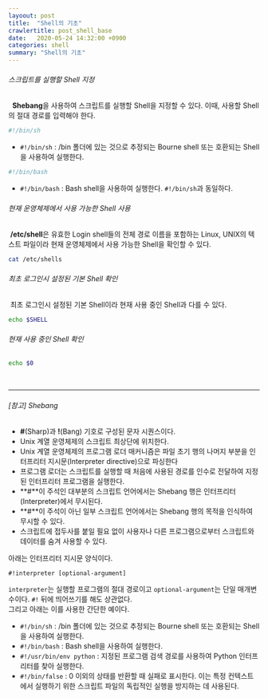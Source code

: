 ```yaml
---
layoout: post
title:  "Shell의 기초"
crawlertitle: post_shell_base
date:   2020-05-24 14:32:00 +0900
categories: shell
summary: "Shell의 기초"
---
```

###### 스크립트를 실행할 Shell 지정
&nbsp; **Shebang**을 사용하여 스크립트를 실행할 Shell을 지정할 수 있다. 이때, 사용할 Shell의 절대 경로를 입력해야 한다.
~~~sh
#!/bin/sh
~~~  
- `#!/bin/sh` : /bin 폴더에 있는 것으로 추정되는 Bourne shell 또는 호환되는 Shell을 사용하여 실행한다.  

~~~sh
#!/bin/bash
~~~  
- `#!/bin/bash` : Bash shell을 사용하여 실행한다. `#!/bin/sh`과 동일하다.  

###### 현재 운영체제에서 사용 가능한 Shell 사용
&nbsp;**/etc/shell**은 유효한 Login shell들의 전체 경로 이름을 포함하는 Linux, UNIX의 텍스트 파일이라 현재 운영체제에서 사용 가능한 Shell을 확인할 수 있다.
~~~sh
cat /etc/shells
~~~  

###### 최초 로그인시 설정된 기본 Shell 확인
&nbsp;최초 로그인시 설정된 기본 Shell이라 현재 사용 중인 Shell과 다를 수 있다.
~~~sh
echo $SHELL
~~~

###### 현재 사용 중인 Shell 확인
~~~sh
echo $0
~~~  
<br>
<hr>

###### [참고] Shebang
- **#**(Sharp)과 **!**(Bang) 기호로 구성된 문자 시퀀스이다.
- Unix 계열 운영체제의 스크립트 최상단에 위치한다.
- Unix 계열 운영체제의 프로그램 로더 매커니즘은 파일 초기 행의 나머지 부분을 인터프리터 지시문(Interpreter directive)으로 파싱한다
- 프로그램 로더는 스크립트를 실행할 때 처음에 사용된 경로를 인수로 전달하여 지정된 인터프리터 프로그램을 실행한다.
- **#**이 주석인 대부분의 스크립트 언어에서는 Shebang 행은 인터프리터(Interpreter)에서 무시된다.
- **#**이 주석이 아닌 일부 스크립트 언어에서는 Shebang 행의 목적을 인식하여 무시할 수 있다.
- 스크립트에 접두사를 붙일 필요 없이 사용자나 다른 프로그램으로부터 스크립트와 데이터를 숨겨 사용할 수 있다.  

아래는 인터프리터 지시문 양식이다.
~~~
#!interpreter [optional-argument]
~~~
`interpreter`는 실행할 프로그램의 절대 경로이고 `optional-argument`는 단일 매개변수이다. `#!` 뒤에 띄어쓰기를 해도 상관없다.  
그리고 아래는 이를 사용한 간단한 예이다.
- `#!/bin/sh` : /bin 폴더에 있는 것으로 추정되는 Bourne shell 또는 호환되는 Shell을 사용하여 실행한다.
- `#!/bin/bash` : Bash shell을 사용하여 실행한다.
- `#!/usr/bin/env python` : 지정된 프로그램 검색 경로를 사용하여 Python 인터프리터를 찾아 실행한다.
- `#!/bin/false` : 0 이외의 상태를 반환할 때 실패로 표시한다. 이는 특정 컨텍스트에서 실행하기 위한 스크립트 파일의 독립적인 실행을 방지하는 데 사용된다.
